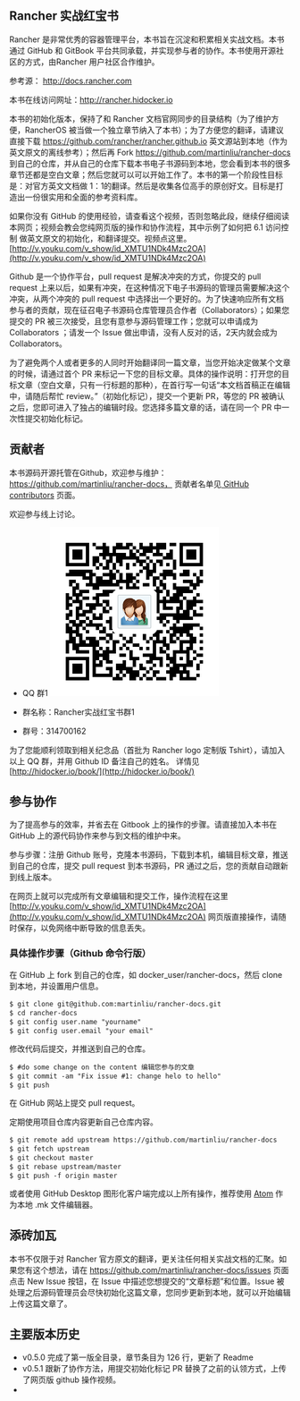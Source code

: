## Rancher 实战红宝书

Rancher 是非常优秀的容器管理平台，本书旨在沉淀和积累相关实战文档。本书通过 GitHub 和 GitBook 平台共同承载，并实现参与者的协作。本书使用开源社区的方式，由Rancher 用户社区合作维护。

参考源： http://docs.rancher.com

本书在线访问网址：http://rancher.hidocker.io   

本书的初始化版本，保持了和 Rancher 文档官网同步的目录结构（为了维护方便，RancherOS 被当做一个独立章节纳入了本书）；为了方便您的翻译，请建议直接下载 https://github.com/rancher/rancher.github.io 英文源站到本地（作为英文原文的离线参考）；然后再 Fork https://github.com/martinliu/rancher-docs 到自己的仓库，并从自己的仓库下载本书电子书源码到本地，您会看到本书的很多章节还都是空白文章；然后您就可以可以开始工作了。本书的第一个阶段性目标是：对官方英文文档做 1：1的翻译。然后是收集各位高手的原创好文。目标是打造出一份很实用和全面的参考资料库。

如果你没有 GitHub 的使用经验，请查看这个视频，否则忽略此段，继续仔细阅读本网页；视频会教会您纯网页版的操作和协作流程，其中示例了如何把 6.1 访问控制 做英文原文的初始化，和翻译提交。视频点这里。[http://v.youku.com/v_show/id_XMTU1NDk4Mzc2OA](http://v.youku.com/v_show/id_XMTU1NDk4Mzc2OA)

Github 是一个协作平台，pull request 是解决冲突的方式，你提交的 pull request 上来以后，如果有冲突，在这种情况下电子书源码的管理员需要解决这个冲突，从两个冲突的 pull request 中选择出一个更好的。为了快速响应所有文档参与者的贡献，现在征召电子书源码仓库管理员合作者（Collaborators）；如果您提交的 PR 被三次接受，且您有意参与源码管理工作；您就可以申请成为 Collaborators ；请发一个 Issue 做出申请，没有人反对的话，2天内就会成为 Collaborators。

为了避免两个人或者更多的人同时开始翻译同一篇文章，当您开始决定做某个文章的时候，请通过首个 PR 来标记一下您的目标文章。具体的操作说明：打开您的目标文章（空白文章，只有一行标题的那种），在首行写一句话“本文档首稿正在编辑中，请随后帮忙 review。”（初始化标记），提交一个更新 PR，等您的 PR 被确认之后，您即可进入了独占的编辑时段。您选择多篇文章的话，请在同一个 PR 中一次性提交初始化标记。

## 贡献者
本书源码开源托管在Github，欢迎参与维护：https://github.com/martinliu/rancher-docs， 贡献者名单见[ GitHub contributors](https://github.com/martinliu/rancher-docs/graphs/contributors) 页面。

欢迎参与线上讨论。

* QQ 群1 
![314700162](q1.png)

*  群名称：Rancher实战红宝书群1
*  群号：314700162

为了您能顺利领取到相关纪念品（首批为 Rancher logo 定制版 Tshirt），请加入以上 QQ 群，并用 Github ID 备注自己的姓名。 详情见 [http://hidocker.io/book/](http://hidocker.io/book/)

## 参与协作

为了提高参与的效率，并省去在 Gitbook 上的操作的步骤。请直接加入本书在 GitHub 上的源代码协作来参与到文档的维护中来。

参与步骤：注册 Github 账号，克隆本书源码，下载到本机，编辑目标文章，推送到自己的仓库，提交 pull request 到本书源码，PR 通过之后，您的贡献自动跟新到线上版本。

在网页上就可以完成所有文章编辑和提交工作，操作流程在这里 [http://v.youku.com/v_show/id_XMTU1NDk4Mzc2OA](http://v.youku.com/v_show/id_XMTU1NDk4Mzc2OA) 网页版直接操作，请随时保存，以免网络中断导致的信息丢失。

### 具体操作步骤（Github 命令行版）

在 GitHub 上 fork 到自己的仓库，如 docker_user/rancher-docs，然后 clone 到本地，并设置用户信息。

```
$ git clone git@github.com:martinliu/rancher-docs.git
$ cd rancher-docs
$ git config user.name "yourname"
$ git config user.email "your email"

```
修改代码后提交，并推送到自己的仓库。

```
$ #do some change on the content 编辑您参与的文章
$ git commit -am "Fix issue #1: change helo to hello"
$ git push

```
在 GitHub 网站上提交 pull request。

定期使用项目仓库内容更新自己仓库内容。

```
$ git remote add upstream https://github.com/martinliu/rancher-docs
$ git fetch upstream
$ git checkout master
$ git rebase upstream/master
$ git push -f origin master

```
或者使用 GitHub Desktop 图形化客户端完成以上所有操作，推荐使用 [Atom](http://atom.io) 作为本地 .mk 文件编辑器。


## 添砖加瓦
本书不仅限于对 Rancher 官方原文的翻译，更关注任何相关实战文档的汇聚。如果您有这个想法，请在 https://github.com/martinliu/rancher-docs/issues 页面点击 New Issue 按钮，在 Issue 中描述您想提交的“文章标题”和位置。Issue 被处理之后源码管理员会尽快初始化这篇文章，您同步更新到本地，就可以开始编辑上传这篇文章了。


## 主要版本历史

* v0.5.0 完成了第一版全目录，章节条目为 126 行，更新了 Readme
* v0.5.1 跟新了协作方法，用提交初始化标记 PR 替换了之前的认领方式，上传了网页版 github 操作视频。
* 


